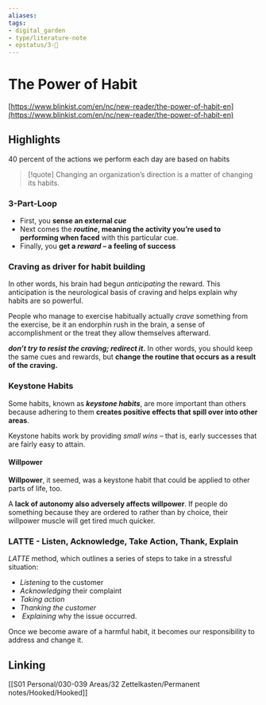 ```yaml
---
aliases: 
tags: 
- digital_garden
- type/literature-note
- epstatus/3-🌳
---
```

# The Power of Habit
[https://www.blinkist.com/en/nc/new-reader/the-power-of-habit-en](https://www.blinkist.com/en/nc/new-reader/the-power-of-habit-en)

## Highlights
40 percent of the actions we perform each day are based on habits

> [!quote] 
> Changing an organization’s direction is a matter of changing its habits.

### 3-Part-Loop
* First, you **sense an external _cue_**
* Next comes the **_routine_, meaning the activity you’re used to performing when faced** with this particular cue.
* Finally, you **get a _reward_ – a feeling of success**

### Craving as driver for habit building
In other words, his brain had begun _anticipating_ the reward. This anticipation is the neurological basis of craving and helps explain why habits are so powerful.

People who manage to exercise habitually actually _crave_ something from the exercise, be it an endorphin rush in the brain, a sense of accomplishment or the treat they allow themselves afterward.

**_don’t try to resist the craving; redirect it_.** In other words, you should keep the same cues and rewards, but **change the routine that occurs as a result of the craving.**

### Keystone Habits
Some habits, known as **_keystone habits_**, are more important than others because adhering to them **creates positive effects that spill over into other areas**.

Keystone habits work by providing _small wins_ – that is, early successes that are fairly easy to attain.

#### Willpower
**Willpower**, it seemed, was a keystone habit that could be applied to other parts of life, too.

A **lack of autonomy also adversely affects willpower**. If people do something because they are ordered to rather than by choice, their willpower muscle will get tired much quicker.


### LATTE - Listen, Acknowledge, Take Action, Thank, Explain
_LATTE_ method, which outlines a series of steps to take in a stressful situation: 
+ _Listening_ to the customer
+ _Acknowledging_ their complaint
+ _Taking_ _action_
+ _Thanking the customer_
+  _Explaining_ why the issue occurred.


Once we become aware of a harmful habit, it becomes our responsibility to address and change it.

## Linking
[[S01 Personal/030-039 Areas/32 Zettelkasten/Permanent notes/Hooked/Hooked]]

